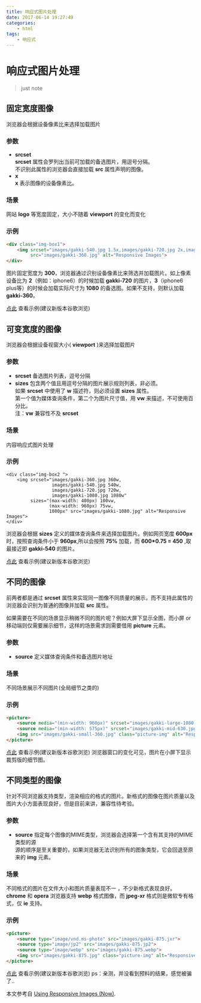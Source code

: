 ```yaml
---
title: 响应式图片处理
date: 2017-06-14 19:27:49
categories:
    - html
tags:
    - 响应式
---
```

# 响应式图片处理
> just note

## 固定宽度图像
浏览器会根据设备像素比来选择加载图片
### 参数
* **srcset**   
	**srcset** 属性会罗列出当前可加载的备选图片，用逗号分隔。  
	不识别此属性的浏览器会直接加载 **src** 属性声明的图像。
* **x**   
	**x** 表示图像的设备像素比。

### 场景
网站 **logo** 等宽度固定，大小不随着 **viewport** 的变化而变化
### 示例
```html
<div class="img-box1">
	<img srcset="images/gakki-540.jpg 1.5x,images/gakki-720.jpg 2x,images/gakki-1080.jpg 3x"
		 src="images/gakki-360.jpg" alt="Responsive Images">
</div>
```
<!-- more -->

图片固定宽度为 **300**，浏览器通过识别设备像素比来筛选并加载图片。如上像素设备比为 **2**（例如：iphone6）的时候加载 **gakki-720** 的图片，**3**（iphone6 plus等）的时候会加载实际尺寸为 **1080** 的备选图。如果不支持，则默认加载 **gakki-360**。

[点此](http://oh1bdpr59.bkt.clouddn.com/Responsive-Images/Responsive1.html) 查看示例(建议新版本谷歌浏览)

## 可变宽度的图像

浏览器会根据设备视窗大小( **viewport** )来选择加载图片
### 参数
* **srcset**
	备选图片列表，逗号分隔  
* **sizes**
	包含两个值且用逗号分隔的图片展示规则列表，非必须。  
	如果 **srcset** 中使用了 **w** 描述符，则必须设置  **sizes** 属性。  
	第一个值为媒体查询条件，第二个为图片尺寸值，用 **vw** 来描述，不可使用百分比。  
	注：**vw** 兼容性不及 **srcset**


### 场景
内容响应式图片处理
### 示例
```
<div class="img-box2 ">
	<img srcset="images/gakki-360.jpg 360w,
	             images/gakki-540.jpg 540w,
	             images/gakki-720.jpg 720w,
	             images/gakki-1080.jpg 1080w"
	     sizes="(max-width: 400px) 100vw,
	            (max-width: 960px) 75vw,
	            1080px" src="images/gakki-1080.jpg" alt="Responsive Images">
</div>
```
浏览器会根据 **sizes** 定义的媒体查询条件来选择加载图片。例如网页宽度 **600px** 时，按照查询条件小于 **960px**,所以会按照 **75%** 加载，而 **600*0.75 = 450** ,取最接近即 **gakki-540** 的图片。

[点此](http://oh1bdpr59.bkt.clouddn.com/Responsive-Images/Responsive2.html) 查看示例(建议新版本谷歌浏览)  

## 不同的图像

前两者都是通过 **srcset** 属性来实现同一图像不同质量的展示，而不支持此属性的浏览器会识别为普通的图像并加载 **src** 属性。

如果需要在不同的场景显示稍微不同的图片呢？例如大屏下显示全图，而小屏 or 移动端则仅需要展示细节，这样的场景需求则需要借用 **picture** 元素。
### 参数
* **source**
	定义媒体查询条件和备选图片地址

### 场景
不同场景展示不同图片(全局细节之类的)
### 示例
```html
<picture>
	<source media="(min-width: 960px)" srcset="images/gakki-large-1080.jpg">
	<source media="(min-width: 575px)" srcset="images/gakki-mid-630.jpg">
	<img src="images/gakki-small-360.jpg" class="picture-img" alt="Responsive Images">
</picture>
```

[点此](http://oh1bdpr59.bkt.clouddn.com/Responsive-Images/Responsive2.html) 查看示例(建议新版本谷歌浏览)
浏览器窗口的变化可见，图片在小屏下显示裁剪版的细节图。

## 不同类型的图像
针对不同浏览器支持类型，渲染相应的格式的图片。新格式的图像在图片质量以及图片大小方面表现良好，但是目前来讲，兼容性待考验。
### 参数
* **source**
	指定每个图像的MIME类型，浏览器会选择第一个含有其支持的MIME类型的源  
	源的顺序是至关重要的，如果浏览器无法识别所有的图象类型，它会回退至原来的 **img** 元素。

### 场景
不同格式的图片在文件大小和图片质量表现不一 ，不少新格式表现良好。
**chrome** 和 **opera** 浏览器支持 **webp** 格式图像，而 **jpeg-xr** 格式则是微软专有格式，仅 **ie** 支持。

### 示例
```html
<picture>
    <source type="image/vnd.ms-photo" src="images/gakki-875.jxr">
    <source type="image/jp2" src="images/gakki-875.jp2">
    <source type="image/webp" src="images/gakki-875.webp">
    <img src="images/gakki-875.jpg" class="picture-img" alt="Responsive Images">
</picture>
```

[点此](http://oh1bdpr59.bkt.clouddn.com/Responsive-Images/Responsive2.html) 查看示例(建议新版本谷歌浏览)
ps：亲测，并没看到预料的结果，感觉被骗了..

本文参考自 [Using Responsive Images (Now)](https://alistapart.com/article/using-responsive-images-now).
